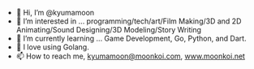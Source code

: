 - 👋 Hi, I’m @kyumamoon
- 👀 I’m interested in ... programming/tech/art/Film Making/3D and 2D Animating/Sound Designing/3D Modeling/Story Writing
- 🌱 I’m currently learning ... Game Development, Go, Python, and Dart.
- 💞️ I love using Golang.
- 📫 How to reach me, kyumamoon@moonkoi.com, www.moonkoi.net

<!---
kyumamoon/kyumamoon is a ✨ special ✨ repository because its `README.md` (this file) appears on your GitHub profile.
You can click the Preview link to take a look at your changes.
--->
